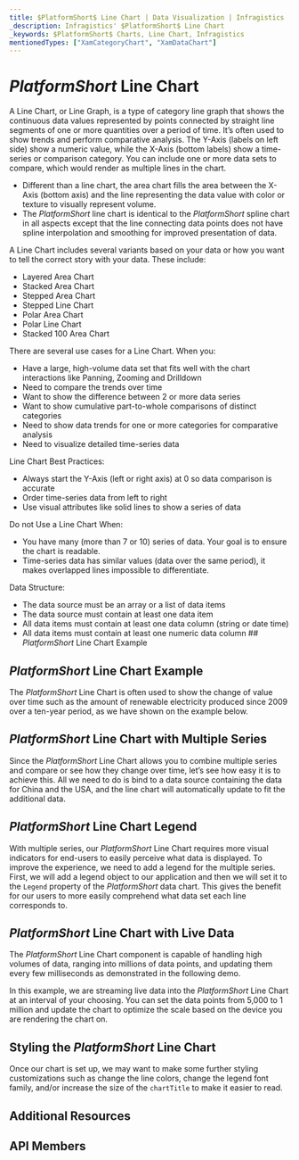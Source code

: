 ```yaml
---
title: $PlatformShort$ Line Chart | Data Visualization | Infragistics
_description: Infragistics' $PlatformShort$ Line Chart
_keywords: $PlatformShort$ Charts, Line Chart, Infragistics
mentionedTypes: ["XamCategoryChart", "XamDataChart"]
---
```

# $PlatformShort$ Line Chart

A Line Chart, or Line Graph, is a type of category line graph that shows the continuous data values represented by points connected by straight line segments of one or more quantities over a period of time. It’s often used to show trends and perform comparative analysis. The Y-Axis (labels on left side) show a numeric value, while the X-Axis (bottom labels) show a time-series or comparison category. You can include one or more data sets to compare, which would render as multiple lines in the chart. 

- Different than a line chart, the area chart fills the area between the X-Axis (bottom axis) and the line representing the data value with color or texture to visually represent volume.  
- The $PlatformShort$ line chart is identical to the $PlatformShort$ spline chart in all aspects except that the line connecting data points does not have spline interpolation and smoothing for improved presentation of data. 

A Line Chart includes several variants based on your data or how you want to tell the correct story with your data. These include: 

- Layered Area Chart 
- Stacked Area Chart 
- Stepped Area Chart 
- Stepped Line Chart 
- Polar Area Chart 
- Polar Line Chart 
- Stacked 100 Area Chart  

There are several use cases for a Line Chart. When you: 

- Have a large, high-volume data set that fits well with the chart interactions like Panning, Zooming and Drilldown 
- Need to compare the trends over time 
- Want to show the difference between 2 or more data series 
- Want to show cumulative part-to-whole comparisons of distinct categories 
- Need to show data trends for one or more categories for comparative analysis 
- Need to visualize detailed time-series data 

Line Chart Best Practices: 

- Always start the Y-Axis (left or right axis) at 0 so data comparison is accurate 
- Order time-series data  from left to right 
- Use visual attributes like solid lines to show a series of data 

Do not Use a Line Chart When: 

- You have many (more than 7 or 10) series of data. Your goal is to ensure the chart is readable. 
- Time-series data has similar values (data over the same period), it makes overlapped lines impossible to differentiate. 

Data Structure: 

- The data source must be an array or a list of data items 
- The data source must contain at least one data item  
- All data items must contain at least one data column (string or date time)  
- All data items must contain at least one numeric data column  ## $PlatformShort$ Line Chart Example

## $PlatformShort$ Line Chart Example

The $PlatformShort$ Line Chart is often used to show the change of value over time such as the amount of renewable electricity produced since 2009 over a ten-year period, as we have shown on the example below.

<!-- <div class="sample-container loading" style="height: 500px">
    <iframe></iframe>
</div>
<div class="divider--half"></div> -->

## $PlatformShort$ Line Chart with Multiple Series

Since the $PlatformShort$ Line Chart allows you to combine multiple series and compare or see how they change over time, let’s see how easy it is to achieve this. All we need to do is bind to a data source containing the data for China and the USA, and the line chart will automatically update to fit the additional data.

<!-- <div class="sample-container loading" style="height: 500px">
    <iframe></iframe>
</div>
<div class="divider--half"></div> -->

## $PlatformShort$ Line Chart Legend

With multiple series, our $PlatformShort$ Line Chart requires more visual indicators for end-users to easily perceive what data is displayed. To improve the experience, we need to add a legend for the multiple series. First, we will add a legend object to our application and then we will set it to the `Legend` property of the $PlatformShort$ data chart. This gives the benefit for our users to more easily comprehend what data set each line corresponds to.

<!-- <div class="sample-container loading" style="height: 500px">
    <iframe></iframe>
</div>
<div class="divider--half"></div> -->

## $PlatformShort$ Line Chart with Live Data

The $PlatformShort$ Line Chart component is capable of handling high volumes of data, ranging into millions of data points, and updating them every few milliseconds as demonstrated in the following demo.

In this example, we are streaming live data into the $PlatformShort$ Line Chart at an interval of your choosing. You can set the data points from 5,000 to 1 million and update the chart to optimize the scale based on the device you are rendering the chart on.

<!-- TODO - take a sample from here: https://www.infragistics.com/products/ignite-ui-angular/angular/components/category-chart-high-frequency  
	<div class="sample-container loading" style="height: 500px">
    <iframe></iframe>
</div>
<div class="divider--half"></div> -->

## Styling the $PlatformShort$ Line Chart

Once our chart is set up, we may want to make some further styling customizations such as change the line colors, change the legend font family, and/or increase the size of the `chartTitle` to make it easier to read.

<!-- <div class="sample-container loading" style="height: 500px">
    <iframe></iframe>
</div>
<div class="divider--half"></div> -->

## Additional Resources
<!-- TODO list topic links related to this topic -->

## API Members
<!-- TODO list API links used in this topic -->
